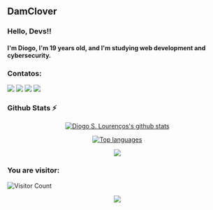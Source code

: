 ## DamClover
### Hello, Devs!!
#### I'm Diogo, I'm 19 years old, and I'm studying web development and cybersecurity.

### Contatos:

<div>
<a href="http://www.youtube.com/@DiogoLourenco-kr5wl" target="_blank"><img src="https://img.shields.io/badge/YouTube-FF0000?style=for-the-badge&logo=youtube&logoColor=white" target="_blank"></a>
<a href="https://www.instagram.com/diogo.s.lourenco/" target="_blank"><img src="https://img.shields.io/badge/-Instagram-%23E4405F?style=for-the-badge&logo=instagram&logoColor=white" target="_blank"></a>
<a href="https://www.twitch.tv/gtgotinha" target="_blank"><img src="https://img.shields.io/badge/Twitch-9146FF?style=for-the-badge&logo=twitch&logoColor=white" target="_blank"></a>
<a href = "mailto:lourenco.diogo100@gmail.com"><img src="https://img.shields.io/badge/Gmail-D14836?style=for-the-badge&logo=gmail&logoColor=white" target="_blank"></a>
</div>

### Github Stats ⚡

<div align='center'>

[![Diogo S. Lourenços's github stats](https://bad-apple-github-readme.vercel.app/api?username=diogolourenco100&show_icons=true&count_private=true&line_height=20&icon_color=00b3ff&theme=radical&title_color=00b3ff)](#)


[![Top languages](https://github-readme-mwendwa.vercel.app/api/top-langs/?username=diogolourenco100&layout=compact&count_private=true&theme=radical&title_color=00b3ff)](#)

</div>

<p align="center">
  <a href="https://skillicons.dev">
    <img src="https://skillicons.dev/icons?i=html,css,js,python" />
  </a>
</p>

### You are visitor: 
![Visitor Count](https://profile-counter.glitch.me/{diogolourenco100}/count.svg)

<p align="center">
     <img src="https://capsule-render.vercel.app/api?type=waving&color=gradient&height=100&section=footer"/>
</p>
